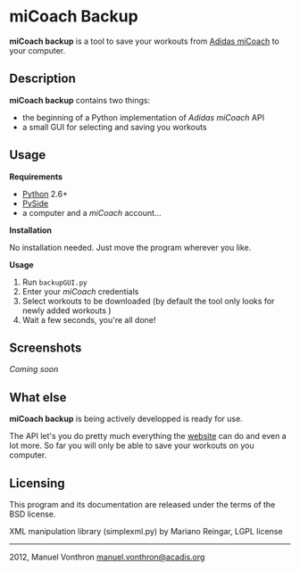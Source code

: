 miCoach Backup
=====

**miCoach backup** is a tool to save your workouts from [Adidas miCoach] to your computer.

Description
----

**miCoach backup** contains two things:

  - the beginning of a Python implementation of *Adidas miCoach* API 
  - a small GUI for selecting and saving you workouts


Usage 
-----
**Requirements**

  - [Python](http://www.python.org) 2.6+
  - [PySide](http://www.pyside.org)
  - a computer and a *miCoach* account...

**Installation**

No installation needed. Just move the program wherever you like.

**Usage**

1. Run `backupGUI.py`
2. Enter your *miCoach* credentials
3. Select workouts to be downloaded (by default the tool only looks for newly added workouts )
4. Wait a few seconds, you're all done!


Screenshots
----

*Coming soon*

What else
----

**miCoach backup** is being actively developped is ready for use.

The API let's you do pretty much everything the [website](http://www.micoach.com/) can do and even a lot more. So far you will only be able to save your workouts on you computer.

Licensing
---------

This program and its documentation are released under the terms of the
BSD license.

XML manipulation library (simplexml.py) by Mariano Reingar, LGPL license

----
2012, Manuel Vonthron <manuel.vonthron@acadis.org>

  [Adidas miCoach]: http://www.micoach.com/ 

